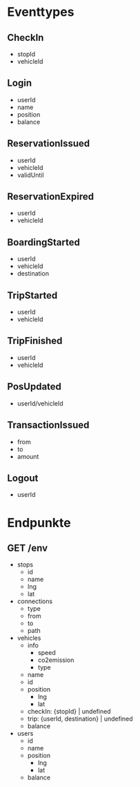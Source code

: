 # Eventtypes
## CheckIn
- stopId
- vehicleId

## Login
- userId
- name
- position
- balance

## ReservationIssued
- userId
- vehicleId
- validUntil

## ReservationExpired
- userId
- vehicleId

## BoardingStarted
- userId
- vehicleId
- destination

## TripStarted
- userId
- vehicleId

## TripFinished
- userId
- vehicleId

## PosUpdated
- userId/vehicleId

## TransactionIssued
- from
- to
- amount

## Logout
- userId

# Endpunkte
## GET /env
- stops
  - id
  - name
  - lng
  - lat
- connections
  - type
  - from 
  - to
  - path
- vehicles
  - info
    - speed
    - co2emission
    - type
  - name
  - id
  - position
    - lng
    - lat
  - checkIn: {stopId} | undefined
  - trip: {userId, destination} | undefined
  - balance
- users
  - id
  - name
  - position
    - lng
    - lat
  - balance